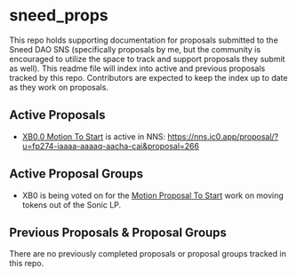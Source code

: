 # sneed_props
This repo holds supporting documentation for proposals submitted to the Sneed DAO SNS (specifically proposals by me, but the community is encouraged to utilize the space to track and support proposals they submit as well). This readme file will index into active and previous proposals tracked by this repo. Contributors are expected to keep the index up to date as they work on proposals.

## Active Proposals
- [XB0.0 Motion To Start](propGroups/xb0_SonicSwapLPMove/xb0.0_motionToStart.md) is active in NNS: https://nns.ic0.app/proposal/?u=fp274-iaaaa-aaaaq-aacha-cai&proposal=266

## Active Proposal Groups
- XB0 is being voted on for the [Motion Proposal To Start](propGroups/xb0_SonicSwapLPMove/xb0.0_motionToStart.md) work on moving tokens out of the Sonic LP. 

## Previous Proposals & Proposal Groups
There are no previously completed proposals or proposal groups tracked in this repo.
